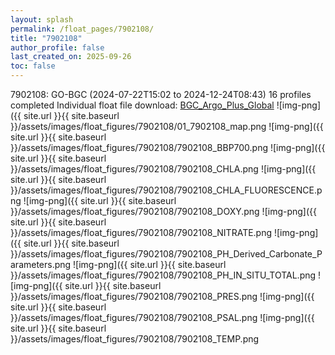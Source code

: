 ```yaml
---
layout: splash
permalink: /float_pages/7902108/
title: "7902108"
author_profile: false
last_created_on: 2025-09-26
toc: false
---
```

 
7902108: GO-BGC (2024-07-22T15:02 to 2024-12-24T08:43)
16 profiles completed
Individual float file download: [BGC_Argo_Plus_Global](https://ftp.soest.hawaii.edu/bgc_argo_plus/Individual_Floats/outliers_removed/7902108_Sprof_processed.nc)
![img-png]({{ site.url }}{{ site.baseurl }}/assets/images/float_figures/7902108/01_7902108_map.png
![img-png]({{ site.url }}{{ site.baseurl }}/assets/images/float_figures/7902108/7902108_BBP700.png
![img-png]({{ site.url }}{{ site.baseurl }}/assets/images/float_figures/7902108/7902108_CHLA.png
![img-png]({{ site.url }}{{ site.baseurl }}/assets/images/float_figures/7902108/7902108_CHLA_FLUORESCENCE.png
![img-png]({{ site.url }}{{ site.baseurl }}/assets/images/float_figures/7902108/7902108_DOXY.png
![img-png]({{ site.url }}{{ site.baseurl }}/assets/images/float_figures/7902108/7902108_NITRATE.png
![img-png]({{ site.url }}{{ site.baseurl }}/assets/images/float_figures/7902108/7902108_PH_Derived_Carbonate_Parameters.png
![img-png]({{ site.url }}{{ site.baseurl }}/assets/images/float_figures/7902108/7902108_PH_IN_SITU_TOTAL.png
![img-png]({{ site.url }}{{ site.baseurl }}/assets/images/float_figures/7902108/7902108_PRES.png
![img-png]({{ site.url }}{{ site.baseurl }}/assets/images/float_figures/7902108/7902108_PSAL.png
![img-png]({{ site.url }}{{ site.baseurl }}/assets/images/float_figures/7902108/7902108_TEMP.png
